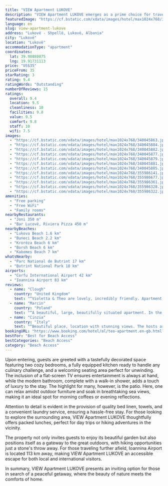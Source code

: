 ```yaml
---
title: "VIEW Apartment LUKOVE"
description: "VIEW Apartment LUKOVE emerges as a prime choice for travelers seeking a blend of comfort and convenience, located just 3 km from the pristine Lukova Beach and a scenic drive from Butrint National Park."
featuredImage: "https://cf.bstatic.com/xdata/images/hotel/max1024x768/340045863.jpg?k=cc61bcad7eee9854a7757224576c97f0cff4d88b57176fdd15125ec7dc4233a5&o=&hp=1"
language: en
slug: view-apartment-lukove
address: "Lukovë - Shpellë, Lukovë, Albania"
city: "Lukovë"
location: "Lukovë"
accommodationType: "apartment"
coordinates:
  lat: 39.98880875
  lng: 19.91731113
price: "US$35"
priceFrom: 35
starRating: 3
rating: 9.4
ratingWords: "Outstanding"
numberOfReviews: 15
ratings:
  overall: 9.4
  location: 9.5
  cleanliness: 10
  facilities: 9.8
  value: 9.5
  comfort: 9.8
  staff: 10
  wifi: 7.5
images:
  - "https://cf.bstatic.com/xdata/images/hotel/max1024x768/340045863.jpg?k=cc61bcad7eee9854a7757224576c97f0cff4d88b57176fdd15125ec7dc4233a5&o=&hp=1"
  - "https://cf.bstatic.com/xdata/images/hotel/max1024x768/340045884.jpg?k=4d80c32bc1b8223ed77489575ceaca83a7e5b5ac76d924590f752cb4036c589b&o=&hp=1"
  - "https://cf.bstatic.com/xdata/images/hotel/max1024x768/340045882.jpg?k=7281273efd36ef76b46d1805041a899483460f6334e5bc8e47826536d0171719&o=&hp=1"
  - "https://cf.bstatic.com/xdata/images/hotel/max1024x768/340045877.jpg?k=ee9719a51786cbf4e17d8e4104d00e816550ecd667aff7d2adf0a56e0cc48561&o=&hp=1"
  - "https://cf.bstatic.com/xdata/images/hotel/max1024x768/340045879.jpg?k=3568a9a21da48a1d3b848d8726394a3ff0cfd26c73425ef92fa87393cd3f0d4c&o=&hp=1"
  - "https://cf.bstatic.com/xdata/images/hotel/max1024x768/340045881.jpg?k=bc767b87c459b9f50adcd4b7ef38cb2fe55e6e69f57d389f66e7e6e5c2d84773&o=&hp=1"
  - "https://cf.bstatic.com/xdata/images/hotel/max1024x768/340045885.jpg?k=a9a21d414f16a77ca68cf59bd9d9ad4890d65bb480e86c44d36af8033e43135e&o=&hp=1"
  - "https://cf.bstatic.com/xdata/images/hotel/max1024x768/355986141.jpg?k=e332ab4b4dc031633591dc8c431e09ccfdd37581e6ce745f311b1593608513c3&o=&hp=1"
  - "https://cf.bstatic.com/xdata/images/hotel/max1024x768/355986677.jpg?k=9d5d3df537c7decf2c6b5144d4649000691f56f80288a2dd3e0e72258a4c4a13&o=&hp=1"
  - "https://cf.bstatic.com/xdata/images/hotel/max1024x768/355986361.jpg?k=0d5c2bb7236a14f63416b0cfcb53db44a14027cbfa837e9c618b57dc7f1013dd&o=&hp=1"
  - "https://cf.bstatic.com/xdata/images/hotel/max1024x768/355986328.jpg?k=b23742487eb1fc0cea23aa064cb6665818f8c2727fdc2fc02a089723e4ec9322&o=&hp=1"
  - "https://cf.bstatic.com/xdata/images/hotel/max1024x768/355986322.jpg?k=a5c1ef0669296a3e33c87441f5df6bedd115fe25a306ff70f49e203038844b1c&o=&hp=1"
amenities:
  - "Free parking"
  - "Free WiFi"
  - "Family rooms"
nearbyRestaurants:
  - "Joni 350 m"
  - "Bar Lucovë, Riviera Pizza 450 m"
nearbyBeaches:
  - "Lukova Beach 1.6 km"
  - "Buneci Beach 2.2 km"
  - "Krorëza Beach 6 km"
  - "Borsh Beach 6 km"
  - "Kakomes Beach 7 km"
whatsNearby:
  - "Parc National de Butrint 17 km"
  - "Butrint National Park 18 km"
airports:
  - "Corfu International Airport 42 km"
  - "Ioannina Airport 83 km"
reviews:
  - name: "Clough"
    country: "United Kingdom"
    text: "“Violetta & Theo are lovely, incredibly friendly. Apartment is spacious, well furnished, spotlessly clean and amazing views.”"
  - name: "Marcin"
    country: "Poland"
    text: "“A beautiful, large, beautifully situated apartment. In the apartment you will find everything you need, towels, kitchen, bathroom and barbecue equipment. Everything is clean and new. The apartment has a very large terrace where you can spend your...”"
  - name: "Cinzia"
    country: "Italy"
    text: "“Beautiful place, location with stunning views. The hosts are really fantastic and welcoming. Highly recommended!”"
bookingURL: "https://www.booking.com/hotel/al/teo-apartment.en-gb.html?aid=8035640"
bestFor: "Best for Beach Access"
bestCategories: "Beach Access"
category: "Beach Access"
---
```


Upon entering, guests are greeted with a tastefully decorated space featuring two cozy bedrooms, a fully equipped kitchen ready to handle any culinary challenge, and a welcoming seating area perfect for unwinding. The inclusion of a flat-screen TV ensures entertainment is always at hand, while the modern bathroom, complete with a walk-in shower, adds a touch of luxury to the stay. The highlight for many, however, is the patio. Here, one can relax amidst outdoor furniture and soak in breathtaking sea views, making it an ideal spot for morning coffees or evening reflections.

Attention to detail is evident in the provision of quality bed linen, towels, and a convenient laundry service, ensuring a hassle-free stay. For those looking to explore the surrounding area, VIEW Apartment LUKOVE thoughtfully offers packed lunches, perfect for day trips or hiking adventures in the vicinity.

The property not only invites guests to enjoy its beautiful garden but also positions itself as a gateway to the great outdoors, with hiking opportunities just a stone's throw away. For those traveling further afield, Ioannina Airport is located 113 km away, making VIEW Apartment LUKOVE an accessible escape for both local and international visitors.

In summary, VIEW Apartment LUKOVE presents an inviting option for those in search of a peaceful getaway, where the beauty of nature meets the comforts of home.